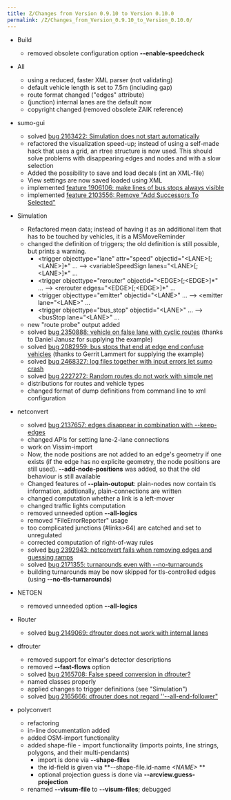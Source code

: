 ```yaml
---
title: Z/Changes from Version 0.9.10 to Version 0.10.0
permalink: /Z/Changes_from_Version_0.9.10_to_Version_0.10.0/
---
```


- Build
  - removed obsolete configuration option **--enable-speedcheck**

- All
  - using a reduced, faster XML parser (not validating)
  - default vehicle length is set to 7.5m (including gap)
  - route format changed ("edges" attribute)
  - (junction) internal lanes are the default now
  - copyright changed (removed obsolete ZAIK reference)

- sumo-gui
  - solved [bug 2163422: Simulation does not start automatically](http://sourceforge.net/tracker/index.php?func=detail&aid=2163422&group_id=45607&atid=443424)
  - refactored the visualization speed-up; instead of using a
    self-made hack that uses a grid, an rtree structure is now used.
    This should solve problems with disappearing edges and nodes and
    with a slow selection
  - Added the possibility to save and load decals (int an XML-file)
  - View settings are now saved loaded using XML
  - implemented [feature 1906106: make lines of bus stops always visible](http://sourceforge.net/tracker/index.php?func=detail&aid=1906106&group_id=45607&atid=443424)
  - implemented [feature 2103556: Remove "Add Successors To Selected"](http://sourceforge.net/tracker/index.php?func=detail&aid=2103556&group_id=45607&atid=443424)

- Simulation
  - Refactored mean data; instead of having it as an additional item
    that has to be touched by vehicles, it is a MSMoveReminder
  - changed the definition of triggers; the old definition is still
    possible, but prints a warning.
    - <trigger objecttype="lane" attr="speed" objectid="<LANE\>\[;<LANE\>\]\*" ... --\> <variableSpeedSign lanes="<LANE\>\[;<LANE\>\]\*" ...
    - <trigger objecttype="rerouter" objectid="<EDGE\>\[;<EDGE\>\]\*" ... --\> <rerouter edges="<EDGE\>\[;<EDGE\>\]\*" ...
    - <trigger objecttype="emitter" objectid="<LANE\>" ... --\> <emitter lane="<LANE\>" ...
    - <trigger objecttype="bus_stop" objectid="<LANE\>" ... --\> <busStop lane="<LANE\>" ...
  - new "route probe" output added
  - solved [bug 2350888: vehicle on false lane with cyclic routes](http://sourceforge.net/tracker/index.php?func=detail&aid=2350888&group_id=45607&atid=443424)
    (thanks to Daniel Janusz for supplying the example)
  - solved [bug 2082959: bus stops that end at edge end confuse vehicles](http://sourceforge.net/tracker/index.php?func=detail&aid=2082959&group_id=45607&atid=443424)
    (thanks to Gerrit Lammert for supplying the example)
  - solved [bug 2468327: log files together with input errors let sumo crash](http://sourceforge.net/tracker/index.php?func=detail&aid=2468327&group_id=45607&atid=443424)
  - solved [bug 2227272: Random routes do not work with simple net](http://sourceforge.net/tracker/index.php?func=detail&aid=2227272&group_id=45607&atid=443424)
  - distributions for routes and vehicle types
  - changed format of dump definitions from command line to xml
    configuration

- netconvert
  - solved [bug 2137657: edges disappear in combination with --keep-edges](http://sourceforge.net/tracker/index.php?func=detail&aid=2137657&group_id=45607&atid=443424)
  - changed APIs for setting lane-2-lane connections
  - work on Vissim-import
  - Now, the node positions are not added to an edge's geometry if
    one exists (if the edge has no explicite geometry, the node
    positions are still used). **--add-node-positions** was added,
    so that the old behaviour is still available
  - Changed features of **--plain-outoput**: plain-nodes now contain
    tls information, addtionally, plain-connections are written
  - changed computation whether a link is a left-mover
  - changed traffic lights computation
  - removed unneeded option **--all-logics**
  - removed "FileErrorReporter" usage
  - too complicated junctions (\#links\>64) are catched and set to
    unregulated
  - corrected computation of right-of-way rules
  - solved [bug 2392943: netconvert fails when removing edges and guessing ramps](http://sourceforge.net/tracker/index.php?func=detail&aid=2392943&group_id=45607&atid=443424)
  - solved [bug 2171355: turnarounds even with --no-turnarounds](http://sourceforge.net/tracker/index.php?func=detail&aid=2171355&group_id=45607&atid=443424)
  - building turnarounds may be now skipped for tls-controlled edges
    (using **--no-tls-turnarounds**)

- NETGEN
  - removed unneeded option **--all-logics**

- Router
  - solved [bug 2149069: dfrouter does not work with internal lanes](http://sourceforge.net/tracker/index.php?func=detail&aid=2149069&group_id=45607&atid=443424)

- dfrouter
  - removed support for elmar's detector descriptions
  - removed **--fast-flows** option
  - solved [bug 2165708: False speed conversion in dfrouter?](http://sourceforge.net/tracker/index.php?func=detail&aid=2165708&group_id=45607&atid=443424)
  - named classes properly
  - applied changes to trigger definitions (see "Simulation")
  - solved [bug 2165666: dfrouter does not regard ''--all-end-follower"](http://sourceforge.net/tracker/index.php?func=detail&aid=2165666&group_id=45607&atid=443424)

- polyconvert
  - refactoring
  - in-line documentation added
  - added OSM-import functionality
  - added shape-file - import functionality (imports points, line
    strings, polygons, and their multi-pendants)
    - import is done via **--shape-files**
    - the id-field is given via **--shape-file.id-name *<NAME\>* **
    - optional projection guess is done via
      **--arcview.guess-projection**
  - renamed **--visum-file** to **--visum-files**; debugged
